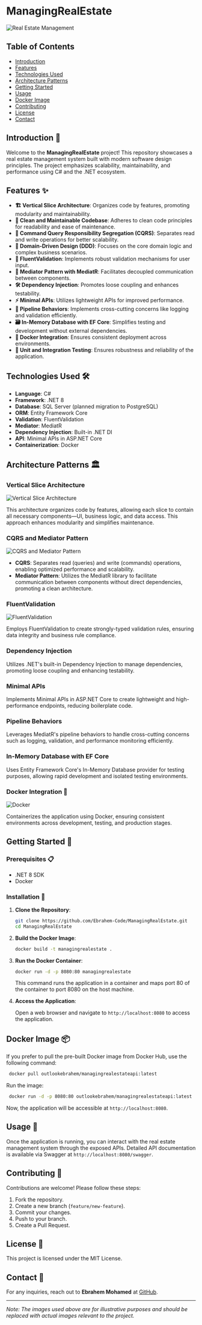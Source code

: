 # ManagingRealEstate

![Real Estate Management](https://tse4.mm.bing.net/th?id=OIP.5VvG29FDkUU3E8TaJqDVFwHaGr&pid=Api)

## Table of Contents

- [Introduction](#introduction)
- [Features](#features)
- [Technologies Used](#technologies-used)
- [Architecture Patterns](#architecture-patterns)
- [Getting Started](#getting-started)
- [Usage](#usage)
- [Docker Image](#docker-image)
- [Contributing](#contributing)
- [License](#license)
- [Contact](#contact)

## Introduction 📖

Welcome to the **ManagingRealEstate** project! This repository showcases a real estate management system built with modern software design principles. The project emphasizes scalability, maintainability, and performance using C# and the .NET ecosystem.

## Features ✨

- **🏗️ Vertical Slice Architecture**: Organizes code by features, promoting modularity and maintainability.
- **🧹 Clean and Maintainable Codebase**: Adheres to clean code principles for readability and ease of maintenance.
- **🔄 Command Query Responsibility Segregation (CQRS)**: Separates read and write operations for better scalability.
- **🧩 Domain-Driven Design (DDD)**: Focuses on the core domain logic and complex business scenarios.
- **📝 FluentValidation**: Implements robust validation mechanisms for user input.
- **🧠 Mediator Pattern with MediatR**: Facilitates decoupled communication between components.
- **🛠️ Dependency Injection**: Promotes loose coupling and enhances testability.
- **⚡ Minimal APIs**: Utilizes lightweight APIs for improved performance.
- **🚀 Pipeline Behaviors**: Implements cross-cutting concerns like logging and validation efficiently.
- **🗃️ In-Memory Database with EF Core**: Simplifies testing and development without external dependencies.
- **🐳 Docker Integration**: Ensures consistent deployment across environments.
- **🧪 Unit and Integration Testing**: Ensures robustness and reliability of the application.

## Technologies Used 🛠️

- **Language**: C#
- **Framework**: .NET 8
- **Database**: SQL Server (planned migration to PostgreSQL)
- **ORM**: Entity Framework Core
- **Validation**: FluentValidation
- **Mediator**: MediatR
- **Dependency Injection**: Built-in .NET DI
- **API**: Minimal APIs in ASP.NET Core
- **Containerization**: Docker

## Architecture Patterns 🏛️

### Vertical Slice Architecture

![Vertical Slice Architecture](https://tse3.mm.bing.net/th?id=OIP.1fybS3xW5J-WFyTfDdzOpAHaDr&pid=Api)

This architecture organizes code by features, allowing each slice to contain all necessary components—UI, business logic, and data access. This approach enhances modularity and simplifies maintenance.

### CQRS and Mediator Pattern

![CQRS and Mediator Pattern](https://tse4.mm.bing.net/th?id=OIP.5VvG29FDkUU3E8TaJqDVFwHaGr&pid=Api)

- **CQRS**: Separates read (queries) and write (commands) operations, enabling optimized performance and scalability.
- **Mediator Pattern**: Utilizes the MediatR library to facilitate communication between components without direct dependencies, promoting a clean architecture.

### FluentValidation

![FluentValidation](https://tse2.mm.bing.net/th?id=OIP.an1cKkXUL9c9CHQXkEdLPgHaD8&pid=Api)

Employs FluentValidation to create strongly-typed validation rules, ensuring data integrity and business rule compliance.

### Dependency Injection

Utilizes .NET's built-in Dependency Injection to manage dependencies, promoting loose coupling and enhancing testability.

### Minimal APIs

Implements Minimal APIs in ASP.NET Core to create lightweight and high-performance endpoints, reducing boilerplate code.

### Pipeline Behaviors

Leverages MediatR's pipeline behaviors to handle cross-cutting concerns such as logging, validation, and performance monitoring efficiently.

### In-Memory Database with EF Core

Uses Entity Framework Core's In-Memory Database provider for testing purposes, allowing rapid development and isolated testing environments.

### Docker Integration 🐳

![Docker](https://tse3.mm.bing.net/th?id=OIP.hUZsjUH0IiisID3bFiSA1wHaHy&pid=Api)

Containerizes the application using Docker, ensuring consistent environments across development, testing, and production stages.

## Getting Started 🚀

### Prerequisites 📋

- .NET 8 SDK
- Docker

### Installation 🔧

1. **Clone the Repository**:

   ```bash
   git clone https://github.com/Ebrahem-Code/ManagingRealEstate.git
   cd ManagingRealEstate
   ```

2. **Build the Docker Image**:

   ```bash
   docker build -t managingrealestate .
   ```

3. **Run the Docker Container**:

   ```bash
   docker run -d -p 8080:80 managingrealestate
   ```

   This command runs the application in a container and maps port 80 of the container to port 8080 on the host machine.

4. **Access the Application**:

   Open a web browser and navigate to `http://localhost:8080` to access the application.

## Docker Image 📦

If you prefer to pull the pre-built Docker image from Docker Hub, use the following command:

```bash
 docker pull outlookebrahem/managingrealestateapi:latest
```

Run the image:

```bash
 docker run -d -p 8080:80 outlookebrahem/managingrealestateapi:latest
```

Now, the application will be accessible at `http://localhost:8080`.

## Usage 🏡

Once the application is running, you can interact with the real estate management system through the exposed APIs. Detailed API documentation is available via Swagger at `http://localhost:8080/swagger`.

## Contributing 🤝

Contributions are welcome! Please follow these steps:

1. Fork the repository.
2. Create a new branch (`feature/new-feature`).
3. Commit your changes.
4. Push to your branch.
5. Create a Pull Request.

## License 📜

This project is licensed under the MIT License.

## Contact 📩

For any inquiries, reach out to **Ebrahem Mohamed** at [GitHub](https://github.com/Ebrahem-Code).

---

*Note: The images used above are for illustrative purposes and should be replaced with actual images relevant to the project.*
